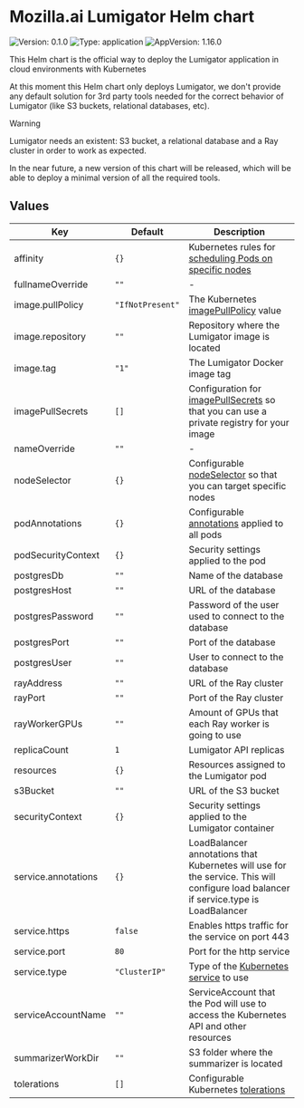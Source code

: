 # Mozilla.ai Lumigator Helm chart

![Version: 0.1.0](https://img.shields.io/badge/Version-0.1.0-informational?style=flat-square) ![Type: application](https://img.shields.io/badge/Type-application-informational?style=flat-square) ![AppVersion: 1.16.0](https://img.shields.io/badge/AppVersion-1.16.0-informational?style=flat-square)

This Helm chart is the official way to deploy the Lumigator application in cloud environments with Kubernetes

At this moment this Helm chart only deploys Lumigator, we don't provide any default solution for 3rd party tools needed for the correct behavior of Lumigator (like S3 buckets, relational databases, etc).

> [!WARNING]  
> Lumigator needs an existent: S3 bucket, a relational database and a Ray cluster in order to work as expected.

In the near future, a new version of this chart will be released, which will be able to deploy a minimal version of all the required tools.

## Values

| Key | Default | Description |
|-----|---------|-------------|
| affinity | `{}` |  Kubernetes rules for [scheduling Pods on specific nodes](https://kubernetes.io/docs/concepts/scheduling-eviction/assign-pod-node/#affinity-and-anti-affinity) |
| fullnameOverride | `""` | - |
| image.pullPolicy | `"IfNotPresent"` | The Kubernetes [imagePullPolicy](https://kubernetes.io/docs/concepts/containers/images/#updating-images) value |
| image.repository | `""` | Repository where the Lumigator image is located |
| image.tag | `"1"` | The Lumigator Docker image tag |
| imagePullSecrets | `[]` | Configuration for [imagePullSecrets](https://kubernetes.io/docs/tasks/configure-pod-container/pull-image-private-registry/#create-a-pod-that-uses-your-secret) so that you can use a private registry for your image |
| nameOverride | `""` | - |
| nodeSelector | `{}` | Configurable [nodeSelector](https://kubernetes.io/docs/concepts/scheduling-eviction/assign-pod-node/#nodeselector) so that you can target specific nodes |
| podAnnotations | `{}` | Configurable [annotations](https://kubernetes.io/docs/concepts/overview/working-with-objects/annotations/) applied to all pods |
| podSecurityContext | `{}` | Security settings applied to the pod |
| postgresDb | `""` | Name of the database |
| postgresHost | `""` | URL of the database |
| postgresPassword | `""` | Password of the user used to connect to the database |
| postgresPort | `""` | Port of the database |
| postgresUser | `""` | User to connect to the database |
| rayAddress | `""` | URL of the Ray cluster |
| rayPort | `""` | Port of the Ray cluster |
| rayWorkerGPUs | `""` | Amount of GPUs that each Ray worker is going to use |
| replicaCount | `1` | Lumigator API replicas |
| resources | `{}` | Resources assigned to the Lumigator pod |
| s3Bucket | `""` | URL of the S3 bucket |
| securityContext | `{}` | Security settings applied to the Lumigator container |
| service.annotations | `{}` | LoadBalancer annotations that Kubernetes will use for the service. This will configure load balancer if service.type is LoadBalancer | 
| service.https | `false` | Enables https traffic for the service on port 443 |
| service.port | `80` | Port for the http service |
| service.type | `"ClusterIP"` | Type of the [Kubernetes service](https://kubernetes.io/docs/concepts/services-networking/service/#publishing-services-service-types) to use |
| serviceAccountName | `""` | ServiceAccount that the Pod will use to access the Kubernetes API and other resources |
| summarizerWorkDir | `""` | S3 folder where the summarizer is located |
| tolerations | `[]` | Configurable Kubernetes [tolerations](https://kubernetes.io/docs/concepts/scheduling-eviction/taint-and-toleration/) |